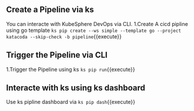 ## Create a Pipeline via ks
You can interacte with KubeSphere DevOps via CLI.
1.Create A cicd pipline using go template 
`ks pip create --ws simple --template go --project katacoda --skip-check -b pipeline`{{execute}}

## Trigger the Pipeline via CLI
1.Trigger the Pipeline using ks
`ks pip run`{{execute}}

## Interacte with ks using ks dashboard
Use ks pipline dashboard via 
`ks pip dash`{{execute}}

